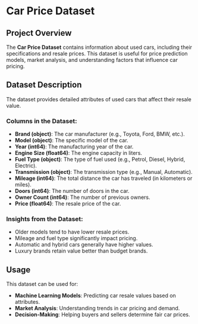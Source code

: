# Car Price Dataset

## Project Overview
The **Car Price Dataset** contains information about used cars, including their specifications and resale prices. This dataset is useful for price prediction models, market analysis, and understanding factors that influence car pricing.

## Dataset Description
The dataset provides detailed attributes of used cars that affect their resale value.

### Columns in the Dataset:
- **Brand (object)**: The car manufacturer (e.g., Toyota, Ford, BMW, etc.).
- **Model (object)**: The specific model of the car.
- **Year (int64)**: The manufacturing year of the car.
- **Engine Size (float64)**: The engine capacity in liters.
- **Fuel Type (object)**: The type of fuel used (e.g., Petrol, Diesel, Hybrid, Electric).
- **Transmission (object)**: The transmission type (e.g., Manual, Automatic).
- **Mileage (int64)**: The total distance the car has traveled (in kilometers or miles).
- **Doors (int64)**: The number of doors in the car.
- **Owner Count (int64)**: The number of previous owners.
- **Price (float64)**: The resale price of the car.

### Insights from the Dataset:
- Older models tend to have lower resale prices.
- Mileage and fuel type significantly impact pricing.
- Automatic and hybrid cars generally have higher values.
- Luxury brands retain value better than budget brands.

## Usage
This dataset can be used for:
- **Machine Learning Models**: Predicting car resale values based on attributes.
- **Market Analysis**: Understanding trends in car pricing and demand.
- **Decision-Making**: Helping buyers and sellers determine fair car prices.
